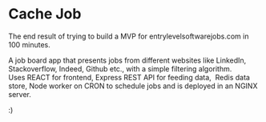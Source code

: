 # Cache Job  
The end result of trying to build a MVP for entrylevelsoftwarejobs.com in 100 minutes.

A job board app that presents jobs from different websites like LinkedIn, Stackoverflow, Indeed, Github etc., with a simple filtering algorithm. 
Uses REACT for frontend, 
Express REST API for feeding data, 
Redis data store, Node worker on CRON to schedule jobs and is deployed in an NGINX server.

:)
